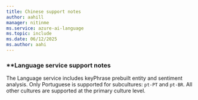 ```yaml
---
title: Chinese support notes
author: aahill
manager: nitinme
ms.service: azure-ai-language
ms.topic: include
ms.date: 06/12/2025
ms.author: aahi
---
```


### **Language service support notes
The Language service includes keyPhrase prebuilt entity and sentiment analysis. Only Portuguese is supported for subcultures: `pt-PT` and `pt-BR`. All other cultures are supported at the primary culture level.

